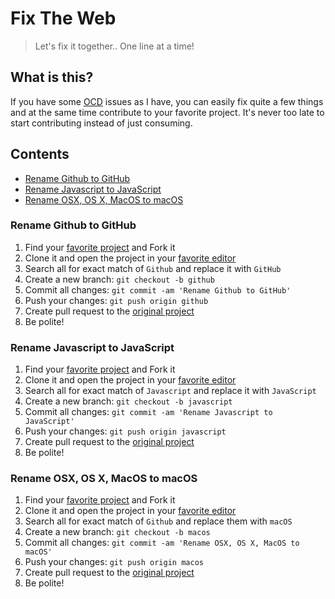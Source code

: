 # Fix The Web

> Let's fix it together.. One line at a time!

## What is this?

If you have some [OCD](https://en.wikipedia.org/wiki/Obsessive%E2%80%93compulsive_disorder) issues as I have, you can easily fix quite a few things and at the same time contribute to your favorite project. It's never too late to start contributing instead of just consuming.

## Contents

- [Rename Github to GitHub](#rename-github-to-github)
- [Rename Javascript to JavaScript](#rename-javascript-to-javascript)
- [Rename OSX, OS X, MacOS to macOS](#rename-osx-os-x-macos-to-macos)

### Rename Github to GitHub

1. Find your [favorite project](https://github.com/trending) and Fork it
2. Clone it and open the project in your [favorite editor](https://code.visualstudio.com/)
3. Search all for exact match of `Github` and replace it with `GitHub`
4. Create a new branch: `git checkout -b github`
5. Commit all changes: `git commit -am 'Rename Github to GitHub'`
6. Push your changes: `git push origin github`
7. Create pull request to the [original project](https://github.com/facebook/react/pull/9797)
8. Be polite!

### Rename Javascript to JavaScript

1. Find your [favorite project](https://github.com/trending) and Fork it
2. Clone it and open the project in your [favorite editor](https://code.visualstudio.com/)
3. Search all for exact match of `Javascript` and replace it with `JavaScript`
4. Create a new branch: `git checkout -b javascript`
5. Commit all changes: `git commit -am 'Rename Javascript to JavaScript'`
6. Push your changes: `git push origin javascript`
7. Create pull request to the [original project](https://github.com/facebook/react/pull/9796)
8. Be polite!

### Rename OSX, OS X, MacOS to macOS

1. Find your [favorite project](https://github.com/trending) and Fork it
2. Clone it and open the project in your [favorite editor](https://code.visualstudio.com/)
3. Search all for exact match of `Github` and replace them with `macOS`
4. Create a new branch: `git checkout -b macos`
5. Commit all changes: `git commit -am 'Rename OSX, OS X, MacOS to macOS'`
6. Push your changes: `git push origin macos`
7. Create pull request to the [original project](https://github.com/facebook/react/pull/9797)
8. Be polite!
